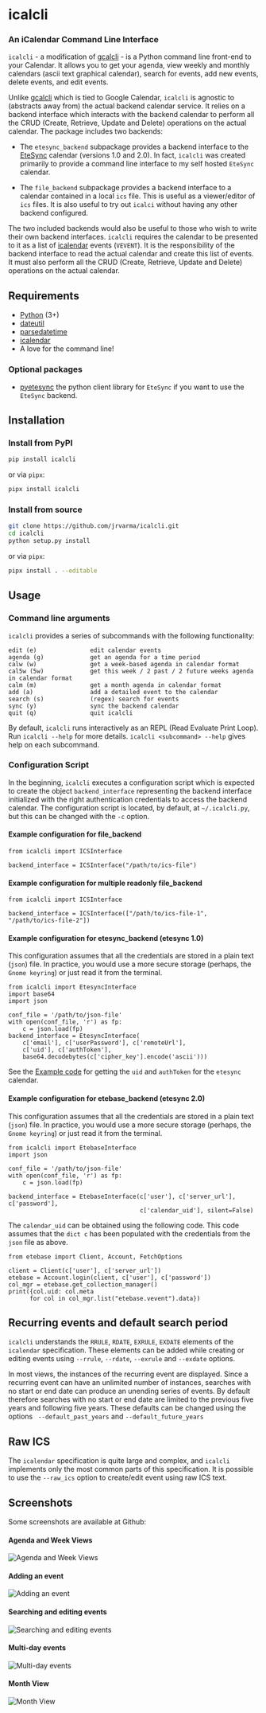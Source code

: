 # icalcli

### An iCalendar Command Line Interface

`icalcli` - a modification of [gcalcli](https://github.com/insanum/gcalcli) - is a Python command line front-end to your Calendar. It allows you to get your agenda, view weekly and monthly calendars (ascii text graphical calendar), search for events, add new events, delete events, and edit events. 

Unlike [gcalcli](https://github.com/insanum/gcalcli) which is tied to Google Calendar, `icalcli` is agnostic to (abstracts away from) the actual backend calendar service. It relies on a backend interface which interacts with the backend calendar to perform all the CRUD (Create, Retrieve, Update and Delete) operations on the actual calendar. The package includes two backends:

* The `etesync_backend` subpackage provides a backend interface to the [EteSync](https://www.etesync.com/) calendar (versions 1.0 and 2.0). In fact, `icalcli` was created primarily to provide a command line interface to my self hosted `EteSync` calendar.

* The `file_backend` subpackage provides a backend interface to a calendar contained in a local `ics` file. This is useful as a viewer/editor of `ics` files. It is also useful to try out `icalci` without having any other backend configured.

The two included backends would also be useful to those who wish to write their own backend interfaces. `icalcli` requires the calendar to be presented to it as a list of [icalendar](https://github.com/collective/icalendar) events (`VEVENT`). It is the responsibility of the backend interface to read the actual calendar and create this list of events. It must also perform all the CRUD (Create, Retrieve, Update and Delete) operations on the actual calendar.


## Requirements

* [Python](http://www.python.org) (3+)
* [dateutil](http://www.labix.org/python-dateutil)
* [parsedatetime](https://github.com/bear/parsedatetime)
* [icalendar](https://github.com/collective/icalendar)
* A love for the command line!

### Optional packages

* [pyetesync](https://github.com/etesync/pyetesync) the python client library for `EteSync` if you want to use the `EteSync` backend.

## Installation

### Install from PyPI

```sh
pip install icalcli
```

or via `pipx`:

```sh
pipx install icalcli
```

### Install from source

```sh
git clone https://github.com/jrvarma/icalcli.git
cd icalcli
python setup.py install
```

or via `pipx`:

```sh
pipx install . --editable
```

## Usage

### Command line arguments

`icalcli` provides a series of subcommands with the following functionality:

    edit (e)               edit calendar events
    agenda (g)             get an agenda for a time period
    calw (w)               get a week-based agenda in calendar format
    cal5w (5w)             get this week / 2 past / 2 future weeks agenda in calendar format
    calm (m)               get a month agenda in calendar format
    add (a)                add a detailed event to the calendar
    search (s)             (regex) search for events 
    sync (y)               sync the backend calendar
    quit (q)               quit icalcli

By default, `icalcli` runs interactively as an REPL (Read Evaluate Print Loop). Run `icalcli --help` for more details. `icalcli <subcommand> --help` gives help on each subcommand.

### Configuration Script

In the beginning, `icalcli` executes a configuration script which is expected to create the object `backend_interface` representing the backend interface initialized with the right authentication credentials to access the backend calendar. The configuration script is located, by default, at `~/.icalcli.py`, but this can be changed with the `-c` option.

#### Example configuration for file_backend

```
from icalcli import ICSInterface

backend_interface = ICSInterface("/path/to/ics-file")

```

#### Example configuration for multiple readonly file_backend

```
from icalcli import ICSInterface

backend_interface = ICSInterface(["/path/to/ics-file-1", "/path/to/ics-file-2"])

```

#### Example configuration for etesync_backend (etesync 1.0)

This configuration assumes that all the credentials are stored in a plain text (`json`) file. In practice, you would use a more secure storage (perhaps, the `Gnome keyring`) or just read it from the terminal.

```
from icalcli import EtesyncInterface
import base64
import json

conf_file = '/path/to/json-file'
with open(conf_file, 'r') as fp:
    c = json.load(fp)
backend_interface = EtesyncInterface(
    c['email'], c['userPassword'], c['remoteUrl'],
    c['uid'], c['authToken'],
    base64.decodebytes(c['cipher_key'].encode('ascii')))
```
See the [Example code](https://github.com/jrvarma/icalcli/issues/1#issuecomment-979851222) for getting the  `uid` and `authToken` for the `etesync` calendar.

#### Example configuration for etebase_backend (etesync 2.0)

This configuration assumes that all the credentials are stored in a plain text (`json`) file. In practice, you would use a more secure storage (perhaps, the `Gnome keyring`) or just read it from the terminal.

```
from icalcli import EtebaseInterface
import json

conf_file = '/path/to/json-file'
with open(conf_file, 'r') as fp:
    c = json.load(fp)

backend_interface = EtebaseInterface(c['user'], c['server_url'], c['password'],
                                     c['calendar_uid'], silent=False)
```

The `calendar_uid` can be obtained using the following code. This code assumes that the `dict c` has been populated with the credentials from the `json` file as above.

```
from etebase import Client, Account, FetchOptions

client = Client(c['user'], c['server_url'])
etebase = Account.login(client, c['user'], c['password'])
col_mgr = etebase.get_collection_manager()
print({col.uid: col.meta
      for col in col_mgr.list("etebase.vevent").data})
```

## Recurring events and default search period

`icalcli` understands the `RRULE`, `RDATE`, `EXRULE`, `EXDATE` elements of the `icalendar` specification. These elements can be added while creating or editing events using `--rrule`, `--rdate`, `--exrule` and `--exdate` options.

In most views, the instances of the recurring event are displayed. Since a recurring event can have an unlimited number of instances, searches with no start or end date can produce an unending series of events. By default therefore searches with no start or end date are limited to the previous five years and following five years. These defaults can be changed using the options ` --default_past_years` and `--default_future_years`

## Raw ICS

The `icalendar` specification is quite large and complex, and `icalcli` implements only the most common parts of this specification. It is possible to use the `--raw_ics` option to create/edit event using raw ICS text. 

## Screenshots

Some screenshots are available at Github:

#### Agenda and Week Views

![Agenda and Week Views]( https://github.com/jrvarma/icalcli/raw/master/screenshots/icalci-0-agenda-week-views.png)

#### Adding an event

![Adding an event](https://github.com/jrvarma/icalcli/raw/master/screenshots/icalci-1-add-event.png) 

#### Searching and editing events

![Searching and editing events](https://github.com/jrvarma/icalcli/raw/master/screenshots/icalci-2-search-edit-event.png)

#### Multi-day events

![Multi-day events](https://github.com/jrvarma/icalcli/raw/master/screenshots/icalci-3-multi-day-event.png)

#### Month View

![Month View](https://github.com/jrvarma/icalcli/raw/master/screenshots/icalci-4-month-view.png)
